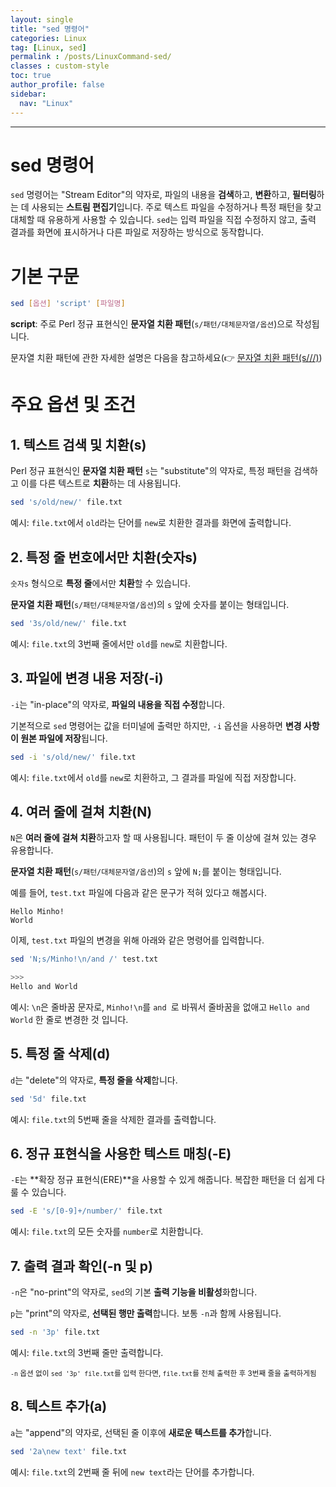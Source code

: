 ```yaml
---
layout: single
title: "sed 명령어"
categories: Linux
tag: [Linux, sed]
permalink : /posts/LinuxCommand-sed/
classes : custom-style
toc: true
author_profile: false
sidebar:
  nav: "Linux"
---
```


<hr>

# sed 명령어

`sed` 명령어는 "Stream Editor"의 약자로, 파일의 내용을 **검색**하고, **변환**하고, **필터링**하는 데 사용되는 **스트림 편집기**입니다. 주로 텍스트 파일을 수정하거나 특정 패턴을 찾고 대체할 때 유용하게 사용할 수 있습니다. `sed`는 입력 파일을 직접 수정하지 않고, 출력 결과를 화면에 표시하거나 다른 파일로 저장하는 방식으로 동작합니다.

# 기본 구문

```bash
sed [옵션] 'script' [파일명]
```

**script**: 주로 Perl 정규 표현식인 **문자열 치환 패턴**(`s/패턴/대체문자열/옵션`)으로 작성됩니다.

문자열 치환 패턴에 관한 자세한 설명은 다음을 참고하세요(👉 [문자열 치환 패턴(s///)](https://ehdgur5123.github.io/posts/LinuxMaster-02/#4-%EB%AC%B8%EC%9E%90%EC%97%B4-%EC%B9%98%ED%99%98-%ED%8C%A8%ED%84%B4s))

# 주요 옵션 및 조건

## 1. 텍스트 검색 및 치환(s)

Perl 정규 표현식인 **문자열 치환 패턴** `s`는 "substitute"의 약자로, 특정 패턴을 검색하고 이를 다른 텍스트로 **치환**하는 데 사용됩니다.

```bash
sed 's/old/new/' file.txt
```

예시: `file.txt`에서 `old`라는 단어를 `new`로 치환한 결과를 화면에 출력합니다.

## 2. 특정 줄 번호에서만 치환(숫자s)

`숫자s` 형식으로 **특정 줄**에서만 **치환**할 수 있습니다.

**문자열 치환 패턴**(`s/패턴/대체문자열/옵션`)의 `s` 앞에 숫자를 붙이는 형태입니다.

```bash
sed '3s/old/new/' file.txt
```

예시: `file.txt`의 3번째 줄에서만 `old`를 `new`로 치환합니다.

## 3. 파일에 변경 내용 저장(-i)

`-i`는 "in-place"의 약자로, **파일의 내용을 직접 수정**합니다. 

기본적으로 `sed` 명령어는 값을 터미널에 출력만 하지만, `-i` 옵션을 사용하면 **변경 사항이 원본 파일에 저장**됩니다.

```bash
sed -i 's/old/new/' file.txt
```

예시: `file.txt`에서 `old`를 `new`로 치환하고, 그 결과를 파일에 직접 저장합니다.

## 4. 여러 줄에 걸쳐 치환(N)

`N`은 **여러 줄에 걸쳐 치환**하고자 할 때 사용됩니다. 패턴이 두 줄 이상에 걸쳐 있는 경우 유용합니다.

**문자열 치환 패턴**(`s/패턴/대체문자열/옵션`)의 `s` 앞에 `N;`를 붙이는 형태입니다.

예를 들어, `test.txt` 파일에 다음과 같은 문구가 적혀 있다고 해봅시다.

```
Hello Minho!
World
```

이제, `test.txt` 파일의 변경을 위해 아래와 같은 명령어를 입력합니다.

```bash
sed 'N;s/Minho!\n/and /' test.txt

>>>
Hello and World
```

예시: `\n`은 줄바꿈 문자로, `Minho!\n`를 `and `로 바꿔서 줄바꿈을 없애고 `Hello and World` 한 줄로 변경한 것 입니다.

## 5. 특정 줄 삭제(d)

`d`는 "delete"의 약자로, **특정 줄을 삭제**합니다.

```bash
sed '5d' file.txt
```

예시: `file.txt`의 5번째 줄을 삭제한 결과를 출력합니다.

## 6. 정규 표현식을 사용한 텍스트 매칭(-E)

`-E`는 **확장 정규 표현식(ERE)**을 사용할 수 있게 해줍니다. 복잡한 패턴을 더 쉽게 다룰 수 있습니다.

```bash
sed -E 's/[0-9]+/number/' file.txt
```

예시: `file.txt`의 모든 숫자를 `number`로 치환합니다.

## 7. 출력 결과 확인(-n 및 p)

`-n`은 "no-print"의 약자로, `sed`의 기본 **출력 기능을 비활성**화합니다.

`p`는 "print"의 약자로, **선택된 행만 출력**합니다. 보통 `-n`과 함께 사용됩니다.

```bash
sed -n '3p' file.txt
```

예시: `file.txt`의 3번째 줄만 출력합니다.

<small>`-n` 옵션 없이 `sed '3p' file.txt`를 입력 한다면, `file.txt`를 전체 출력한 후 3번째 줄을 출력하게됨</small>

## 8. 텍스트 추가(a)

`a`는 "append"의 약자로, 선택된 줄 이후에 **새로운 텍스트를 추가**합니다.

```bash
sed '2a\new text' file.txt
```

예시: `file.txt`의 2번째 줄 뒤에 `new text`라는 단어를 추가합니다.